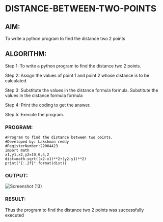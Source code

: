 # DISTANCE-BETWEEN-TWO-POINTS

## AIM:
To write a python program to find the distance two 2 points
## ALGORITHM:
Step 1:
To write a python program to find the distance two 2 points.

Step 2:
Assign the values of point 1 and point 2 whose distance is to be calculated.

Step 3:
Substitute the values in the distance formula formula. Substitute the values in the distance formula formula

Step 4:
Print the coding to get the answer.

Step 5:
Execute the program.
### PROGRAM:
~~~
#Program to find the distance between two points.
#Developed by: Lakshman reddy
#RegisterNumber:22004423
import math
x1,y1,x2,y2=10,6,4,2
dist=math.sqrt((x2-x1)**2+(y2-y1)**2)
print("{:.2f}".format(dist))
~~~
  


### OUTPUT:
![Screenshot (13)](https://user-images.githubusercontent.com/118707265/211201266-2e8346cf-8371-4c0a-89c5-7a3d32205388.png)

### RESULT:
Thus the program to find the distance two 2 points was successfully executed
